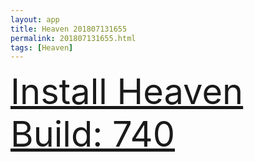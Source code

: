 ```yaml
---
layout: app
title: Heaven 201807131655
permalink: 201807131655.html
tags: [Heaven]
---
```

<div class="pure-g">
    <div class="pure-u-1-1" style="font-size: 4em">
        <a class="pure-button-primary" href="itms-services://?action=download-manifest&url=https%3A%2F%2Flitsungyisigono.github.io%2FTestScript%2Fmanifests%2F201807131655.plist"><i class="fa fa-download" aria-hidden="true"></i>Install Heaven Build: 740</a>
    </div>
</div>
